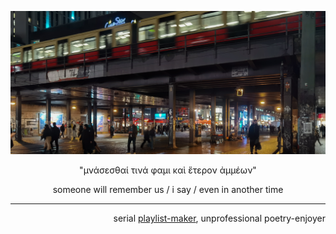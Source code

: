 ![alexanderplatz s-bahn](alexanderplatz_sbahn.jpeg)
<p align="center">"μνάσεσθαί τινά φαμι καὶ ἕτερον ἀμμέων"</p>
<p align="center">someone will remember us / i say / even in another time</p>

-----------

<p align="right">serial <a href="https://open.spotify.com/user/dtcvdixhmitdfl39jd4ulk239?si=iHAdGJiLSXKM9okTOg-I3w">playlist-maker</a>, unprofessional poetry-enjoyer</p>

